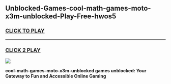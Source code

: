 
## Unblocked-Games-cool-math-games-moto-x3m-unblocked-Play-Free-hwos5
<h3>
<a href="https://premium76.site?title=cool-math-games-moto-x3m-unblocked&ref=18A">CLICK TO PLAY</a></h3>
<hr>

<h3>
<a href="https://premium76.site?title=cool-math-games-moto-x3m-unblocked&ref=18A">CLICK 2 PLAY</a>
  
</h3>

<a href="https://premium76.site?title=cool-math-games-moto-x3m-unblocked&ref=18A"><img src="https://clearcache.store/games.png"></a>


**cool-math-games-moto-x3m-unblocked games unblocked: Your Gateway to Fun and Accessible Online Gaming**
